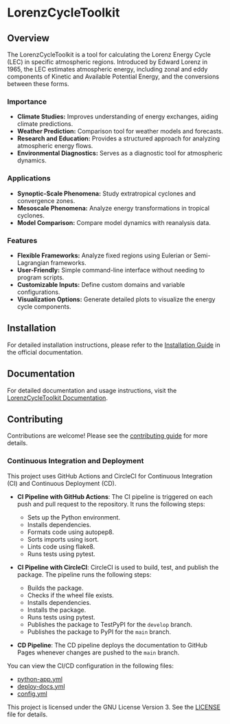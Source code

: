 # LorenzCycleToolkit

## Overview

The LorenzCycleToolkit is a tool for calculating the Lorenz Energy Cycle (LEC) in specific atmospheric regions. Introduced by Edward Lorenz in 1965, the LEC estimates atmospheric energy, including zonal and eddy components of Kinetic and Available Potential Energy, and the conversions between these forms.

### Importance

- **Climate Studies:** Improves understanding of energy exchanges, aiding climate predictions.
- **Weather Prediction:** Comparison tool for weather models and forecasts.
- **Research and Education:** Provides a structured approach for analyzing atmospheric energy flows.
- **Environmental Diagnostics:** Serves as a diagnostic tool for atmospheric dynamics.

### Applications

- **Synoptic-Scale Phenomena:** Study extratropical cyclones and convergence zones.
- **Mesoscale Phenomena:** Analyze energy transformations in tropical cyclones.
- **Model Comparison:** Compare model dynamics with reanalysis data.

### Features

- **Flexible Frameworks:** Analyze fixed regions using Eulerian or Semi-Lagrangian frameworks.
- **User-Friendly:** Simple command-line interface without needing to program scripts.
- **Customizable Inputs:** Define custom domains and variable configurations.
- **Visualization Options:** Generate detailed plots to visualize the energy cycle components.

## Installation

For detailed installation instructions, please refer to the [Installation Guide](https://daniloceano.github.io/LorenzCycleToolkit/installation) in the official documentation.

## Documentation

For detailed documentation and usage instructions, visit the [LorenzCycleToolkit Documentation](https://daniloceano.github.io/LorenzCycleToolkit/).

## Contributing
Contributions are welcome! Please see the [contributing guide](https://daniloceano.github.io/LorenzCycleToolkit/contributing) for more details.

### Continuous Integration and Deployment

This project uses GitHub Actions and CircleCI for Continuous Integration (CI) and Continuous Deployment (CD). 

- **CI Pipeline with GitHub Actions**: The CI pipeline is triggered on each push and pull request to the repository. It runs the following steps:
  - Sets up the Python environment.
  - Installs dependencies.
  - Formats code using autopep8.
  - Sorts imports using isort.
  - Lints code using flake8.
  - Runs tests using pytest.

- **CI Pipeline with CircleCI**: CircleCI is used to build, test, and publish the package. The pipeline runs the following steps:
  - Builds the package.
  - Checks if the wheel file exists.
  - Installs dependencies.
  - Installs the package.
  - Runs tests using pytest.
  - Publishes the package to TestPyPI for the `develop` branch.
  - Publishes the package to PyPI for the `main` branch.

- **CD Pipeline**: The CD pipeline deploys the documentation to GitHub Pages whenever changes are pushed to the `main` branch.

You can view the CI/CD configuration in the following files:
- [python-app.yml](.github/workflows/python-app.yml)
- [deploy-docs.yml](.github/workflows/deploy-docs.yml)
- [config.yml](.circleci/config.yml)


This project is licensed under the GNU License Version 3. See the [LICENSE](LICENSE) file for details.